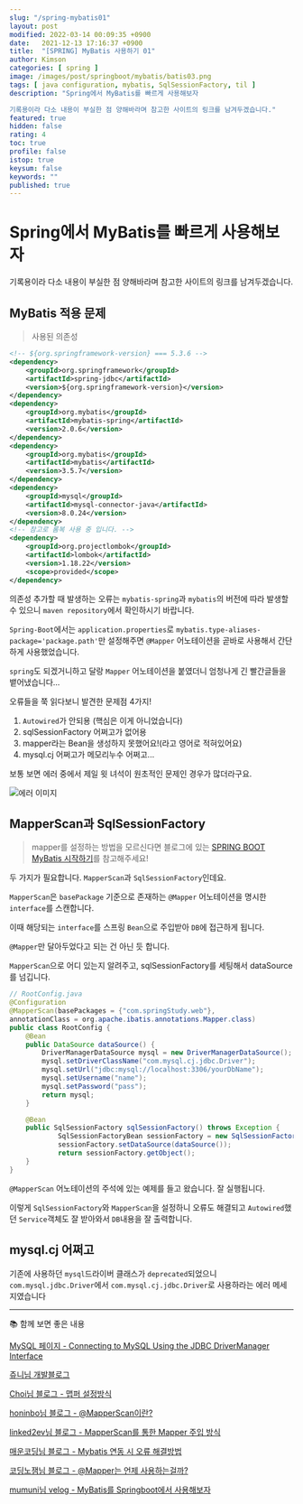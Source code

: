 ```yaml
---
slug: "/spring-mybatis01"
layout: post
modified: 2022-03-14 00:09:35 +0900
date:   2021-12-13 17:16:37 +0900
title:  "[SPRING] MyBatis 사용하기 01"
author: Kimson
categories: [ spring ]
image: /images/post/springboot/mybatis/batis03.png
tags: [ java configuration, mybatis, SqlSessionFactory, til ]
description: "Spring에서 MyBatis를 빠르게 사용해보자

기록용이라 다소 내용이 부실한 점 양해바라며 참고한 사이트의 링크를 남겨두겠습니다."
featured: true
hidden: false
rating: 4
toc: true
profile: false
istop: true
keysum: false
keywords: ""
published: true
---
```


# Spring에서 MyBatis를 빠르게 사용해보자

기록용이라 다소 내용이 부실한 점 양해바라며 참고한 사이트의 링크를 남겨두겠습니다.

## MyBatis 적용 문제

> 사용된 의존성

```xml
<!-- ${org.springframework-version} === 5.3.6 -->
<dependency>
    <groupId>org.springframework</groupId>
    <artifactId>spring-jdbc</artifactId>
    <version>${org.springframework-version}</version>
</dependency>
<dependency>
    <groupId>org.mybatis</groupId>
    <artifactId>mybatis-spring</artifactId>
    <version>2.0.6</version>
</dependency>
<dependency>
    <groupId>org.mybatis</groupId>
    <artifactId>mybatis</artifactId>
    <version>3.5.7</version>
</dependency>
<dependency>
    <groupId>mysql</groupId>
    <artifactId>mysql-connector-java</artifactId>
    <version>8.0.24</version>
</dependency>
<!-- 참고로 롬복 사용 중 입니다. -->
<dependency>
    <groupId>org.projectlombok</groupId>
    <artifactId>lombok</artifactId>
    <version>1.18.22</version>
    <scope>provided</scope>
</dependency>
```

의존성 추가할 때 발생하는 오류는 `mybatis-spring`과 `mybatis`의 버전에 따라 발생할 수 있으니 `maven repository`에서 확인하시기 바랍니다.

`Spring-Boot`에서는 `application.properties`로 
`mybatis.type-aliases-package='package.path'`만 설정해주면 `@Mapper` 어노테이션을 곧바로 사용해서 간단하게 사용했었습니다.

`spring`도 되겠거니하고 달랑 `Mapper` 어노테이션을 붙였더니 엄청나게 긴 빨간글들을 뱉어냈습니다...

오류들을 쭉 읽다보니 발견한 문제점 4가지!

1. `Autowired`가 안되용 (핵심은 이게 아니었습니다)
2. sqlSessionFactory 어쩌고가 없어용
3. mapper라는 Bean을 생성하지 못했어요!(라고 영어로 적혀있어요)
4. mysql.cj 어쩌고가 메모리누수 어쩌고...

보통 보면 에러 중에서 제일 윗 녀석이 원초적인 문제인 경우가 많더라구요.

![에러 이미지]({{site.baseurl}}/assets/images/post/springboot/mybatis/batis04.png)

## MapperScan과 SqlSessionFactory

> mapper를 설정하는 방법을 모르신다면 블로그에 있는 [SPRING BOOT MyBatis 시작하기](https://kkn1125.github.io/spring-boot-mybatis01)를 참고해주세요!

두 가지가 필요합니다. `MapperScan`과 `SqlSessionFactory`인데요.

`MapperScan`은 `basePackage` 기준으로 존재하는 `@Mapper` 어노테이션을 명시한 `interface`를 스캔합니다.

이때 해당되는 `interface`를 스프링 `Bean`으로 주입받아 `DB`에 접근하게 됩니다.

`@Mapper`만 달아두었다고 되는 건 아닌 듯 합니다.

`MapperScan`으로 어디 있는지 알려주고, sqlSessionFactory를 세팅해서 dataSource를 넘깁니다.

```java
// RootConfig.java
@Configuration
@MapperScan(basePackages = {"com.springStudy.web"},
annotationClass = org.apache.ibatis.annotations.Mapper.class)
public class RootConfig {
    @Bean
	public DataSource dataSource() {
		DriverManagerDataSource mysql = new DriverManagerDataSource();
		mysql.setDriverClassName("com.mysql.cj.jdbc.Driver");
		mysql.setUrl("jdbc:mysql://localhost:3306/yourDbName");
		mysql.setUsername("name");
		mysql.setPassword("pass");
		return mysql;
	}

    @Bean
    public SqlSessionFactory sqlSessionFactory() throws Exception {
            SqlSessionFactoryBean sessionFactory = new SqlSessionFactoryBean();
            sessionFactory.setDataSource(dataSource());
            return sessionFactory.getObject();
    }
}
```

`@MapperScan` 어노테이션의 주석에 있는 예제를 들고 왔습니다. 잘 실행됩니다.

이렇게 `SqlSessionFactory`와 `MapperScan`을 설정하니 오류도 해결되고 `Autowired`했던 `Service`객체도 잘 받아와서 `DB`내용을 잘 출력합니다.

## mysql.cj 어쩌고

기존에 사용하던 `mysql`드라이버 클래스가 `deprecated`되었으니 `com.mysql.jdbc.Driver`에서 `com.mysql.cj.jdbc.Driver`로 사용하라는 에러 메세지였습니다

-----

📚 함께 보면 좋은 내용

[MySQL 페이지 - Connecting to MySQL Using the JDBC DriverManager Interface](https://dev.mysql.com/doc/connector-j/8.0/en/connector-j-usagenotes-connect-drivermanager.html)

[쥬니님 개발블로그](https://juntcom.tistory.com/44)

[Choi님 블로그 - 맵퍼 설정방식](https://cho1-w0n-san9.tistory.com/32)

[honinbo님 블로그 - @MapperScan이란?](https://cho1-w0n-san9.tistory.com/32)

[linked2ev님 블로그 - MapperScan를 통한 Mapper 주입 방식](https://cho1-w0n-san9.tistory.com/32)

[매운코딩님 블로그 - Mybatis 연동 시 오류 해결방법](https://cho1-w0n-san9.tistory.com/32)

[코딩노잼님 블로그 - @Mapper는 언제 사용하는걸까?](https://cho1-w0n-san9.tistory.com/32)

[mumuni님 velog - MyBatis를 Springboot에서 사용해보자](https://cho1-w0n-san9.tistory.com/32)